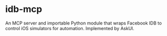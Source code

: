 # idb-mcp
An MCP server and importable Python module that wraps Facebook IDB to control iOS simulators for automation. Implemented by AskUI.
